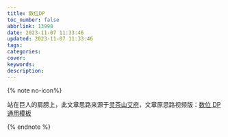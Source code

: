 ```yaml
---
title: 数位DP
toc_number: false
abbrlink: 13990
date: 2023-11-07 11:33:46
updated: 2023-11-07 11:33:46
tags:
categories:
cover:
keywords:
description:
---
```


{% note no-icon%}

站在巨人的肩膀上，此文章思路来源于[灵茶山艾府](https://leetcode.cn/u/endlesscheng)，文章原思路视频版：[数位 DP 通用模板](https://www.bilibili.com/video/BV1rS4y1s721/?vd_source=97fc90767c8a46e683abef8d36c11d39)

{% endnote %}
